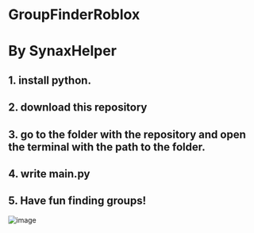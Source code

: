 # GroupFinderRoblox
# By SynaxHelper

## 1. install python.
## 2. download this repository
## 3. go to the folder with the repository and open the terminal with the path to the folder.
## 4. write main.py
## 5. Have fun finding groups!
![image](https://user-images.githubusercontent.com/96192580/153263584-cf9509f1-30d5-414d-b67d-d9322ac85002.png)
